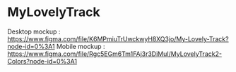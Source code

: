 # MyLovelyTrack

Desktop mockup : https://www.figma.com/file/K6MPmiuTrUwckwyH8XQ3jo/My-Lovely-Track?node-id=0%3A1
Mobile mockup : https://www.figma.com/file/Rgc5EGm6Tm1FAj3r3DiMuI/MyLovelyTrack2-Colors?node-id=0%3A1
